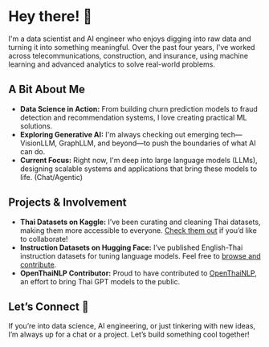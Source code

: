 # Hey there! 👋

I'm a data scientist and AI engineer who enjoys digging into raw data and turning it into something meaningful. Over the past four years, I've worked across telecommunications, construction, and insurance, using machine learning and advanced analytics to solve real-world problems.

## A Bit About Me

- **Data Science in Action:** From building churn prediction models to fraud detection and recommendation systems, I love creating practical ML solutions.
- **Exploring Generative AI:** I'm always checking out emerging tech—VisionLLM, GraphLLM, and beyond—to push the boundaries of what AI can do.
- **Current Focus:** Right now, I'm deep into large language models (LLMs), designing scalable systems and applications that bring these models to life. (Chat/Agentic)

## Projects & Involvement

- **Thai Datasets on Kaggle:** I’ve been curating and cleaning Thai datasets, making them more accessible to everyone. [Check them out](https://www.kaggle.com/thaweewatboy/datasets) if you’d like to collaborate!
- **Instruction Datasets on Hugging Face:** I’ve published English-Thai instruction datasets for tuning language models. Feel free to [browse and contribute](https://huggingface.co/Thaweewat).
- **OpenThaiNLP Contributor:** Proud to have contributed to [OpenThaiNLP](https://openthaigpt.aieat.or.th/released-models-version-less-than-0.1.0-beta-greater-than-16-05-23), an effort to bring Thai GPT models to the public.

## Let’s Connect 🤝

If you’re into data science, AI engineering, or just tinkering with new ideas, I’m always up for a chat or a project. Let’s build something cool together!
